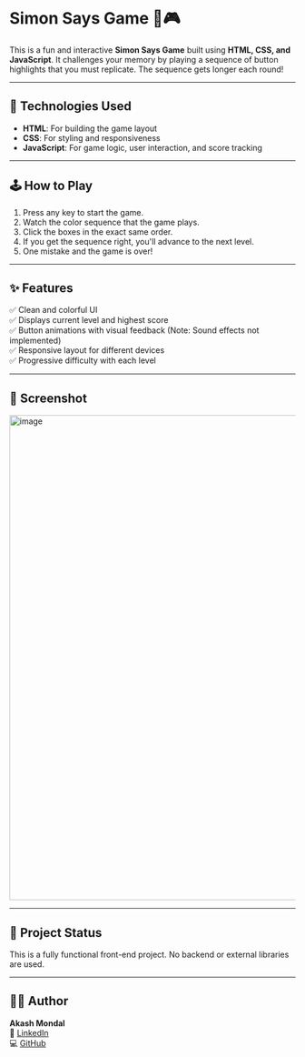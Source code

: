 # Simon Says Game 🧠🎮

This is a fun and interactive **Simon Says Game** built using **HTML, CSS, and JavaScript**. It challenges your memory by playing a sequence of button highlights that you must replicate. The sequence gets longer each round!

---

## 🚀 Technologies Used
- **HTML**: For building the game layout  
- **CSS**: For styling and responsiveness  
- **JavaScript**: For game logic, user interaction, and score tracking

---

## 🕹️ How to Play
1. Press any key to start the game.
2. Watch the color sequence that the game plays.
3. Click the boxes in the exact same order.
4. If you get the sequence right, you'll advance to the next level.
5. One mistake and the game is over!

---

## ✨ Features
✅ Clean and colorful UI  
✅ Displays current level and highest score  
✅ Button animations with visual feedback (Note: Sound effects not implemented)  
✅ Responsive layout for different devices  
✅ Progressive difficulty with each level  

---

## 📸 Screenshot
<img width="1592" height="853" alt="image" src="https://github.com/user-attachments/assets/5ef72bd1-6065-4fed-84b9-4a4a6c8452a9" />

---

## 📁 Project Status
This is a fully functional front-end project. No backend or external libraries are used.

---

## 👨‍💻 Author
**Akash Mondal**  
🔗 [LinkedIn](https://www.linkedin.com/in/akashmondal956)  
💻 [GitHub](https://github.com/akashmondal-coder)


